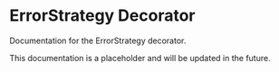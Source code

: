 # ErrorStrategy Decorator

Documentation for the ErrorStrategy decorator.

This documentation is a placeholder and will be updated in the future.
